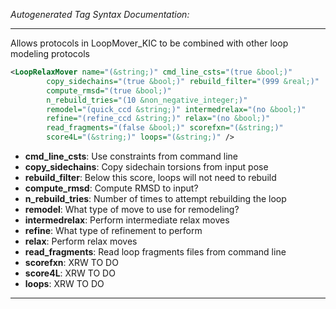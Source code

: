 _Autogenerated Tag Syntax Documentation:_

---
Allows protocols in LoopMover_KIC to be combined with other loop modeling protocols

```xml
<LoopRelaxMover name="(&string;)" cmd_line_csts="(true &bool;)"
        copy_sidechains="(true &bool;)" rebuild_filter="(999 &real;)"
        compute_rmsd="(true &bool;)"
        n_rebuild_tries="(10 &non_negative_integer;)"
        remodel="(quick_ccd &string;)" intermedrelax="(no &bool;)"
        refine="(refine_ccd &string;)" relax="(no &bool;)"
        read_fragments="(false &bool;)" scorefxn="(&string;)"
        score4L="(&string;)" loops="(&string;)" />
```

-   **cmd_line_csts**: Use constraints from command line
-   **copy_sidechains**: Copy sidechain torsions from input pose
-   **rebuild_filter**: Below this score, loops will not need to rebuild
-   **compute_rmsd**: Compute RMSD to input?
-   **n_rebuild_tries**: Number of times to attempt rebuilding the loop
-   **remodel**: What type of move to use for remodeling?
-   **intermedrelax**: Perform intermediate relax moves
-   **refine**: What type of refinement to perform
-   **relax**: Perform relax moves
-   **read_fragments**: Read loop fragments files from command line
-   **scorefxn**: XRW TO DO
-   **score4L**: XRW TO DO
-   **loops**: XRW TO DO

---
